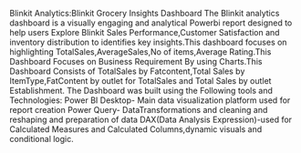 Blinkit Analytics:Blinkit Grocery Insights Dashboard
The  Blinkit analytics dashboard is a visually engaging and analytical Powerbi report designed to help users Explore Blinkit Sales Performance,Customer Satisfaction and inventory distribution to identifies  key insights.This dashboard focuses on highlighting TotalSales,AverageSales,No of items,Average Rating.This Dashboard Focuses on Business Requirement By using Charts.This Dashboard Consists of TotalSales by Fatcontent,Total Sales by ItemType,FatContent by outlet for TotalSales and Total Sales by outlet Establishment.
The Dashboard was built using the Following tools and Technologies:
Power BI Desktop- Main data visualization platform used for report creation
Power Query- DataTransformations and cleaning and reshaping and preparation of data
DAX(Data Analysis Expression)-used for Calculated Measures and Calculated Columns,dynamic visuals and conditional logic.

